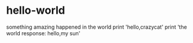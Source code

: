 # hello-world
something amazing happened in the world
print 'hello,crazycat'
print 'the world response: hello,my sun'
